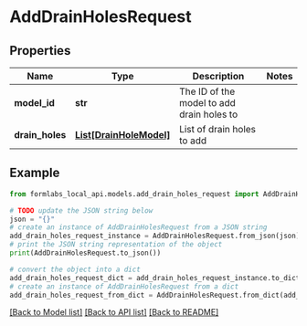 # AddDrainHolesRequest


## Properties

Name | Type | Description | Notes
------------ | ------------- | ------------- | -------------
**model_id** | **str** | The ID of the model to add drain holes to | 
**drain_holes** | [**List[DrainHoleModel]**](DrainHoleModel.md) | List of drain holes to add | 

## Example

```python
from formlabs_local_api.models.add_drain_holes_request import AddDrainHolesRequest

# TODO update the JSON string below
json = "{}"
# create an instance of AddDrainHolesRequest from a JSON string
add_drain_holes_request_instance = AddDrainHolesRequest.from_json(json)
# print the JSON string representation of the object
print(AddDrainHolesRequest.to_json())

# convert the object into a dict
add_drain_holes_request_dict = add_drain_holes_request_instance.to_dict()
# create an instance of AddDrainHolesRequest from a dict
add_drain_holes_request_from_dict = AddDrainHolesRequest.from_dict(add_drain_holes_request_dict)
```
[[Back to Model list]](../README.md#documentation-for-models) [[Back to API list]](../README.md#documentation-for-api-endpoints) [[Back to README]](../README.md)


